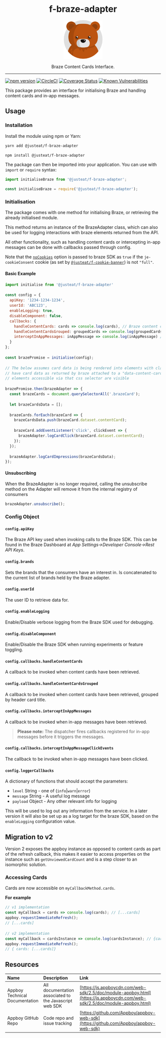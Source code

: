 <div align="center">

# f-braze-adapter

<img width="125" alt="Fozzie Bear" src="../../../bear.png" />

Braze Content Cards Interface.

</div>

---

[![npm version](https://badge.fury.io/js/%40justeat%2Ff-braze-adapter.svg)](https://badge.fury.io/js/%40justeat%2Ff-braze-adapter)
[![CircleCI](https://circleci.com/gh/justeat/fozzie-components.svg?style=svg)](https://circleci.com/gh/justeat/workflows/fozzie-components)
[![Coverage Status](https://coveralls.io/repos/github/justeat/f-braze-adapter/badge.svg)](https://coveralls.io/github/justeat/f-braze-adapter)
[![Known Vulnerabilities](https://snyk.io/test/github/justeat/f-braze-adapter/badge.svg?targetFile=package.json)](https://snyk.io/test/github/justeat/f-braze-adapter?targetFile=package.json)

This package provides an interface for initialising Braze and handling content cards and in-app messages.

## Usage


### Installation

Install the module using npm or Yarn:

```sh
yarn add @justeat/f-braze-adapter
```

```sh
npm install @justeat/f-braze-adapter
```
The package can then be imported into your application.  You can use with `import` or `require` syntax:

```js
import initialiseBraze from '@justeat/f-braze-adapter';
````

```js
const initialiseBraze = require('@justeat/f-braze-adapter');
```

### Initialisation

The package comes with one method for initialising Braze, or retrieving the already initialised module.

This method returns an instance of the BrazeAdapter class, which can also be used for logging interactions with braze elements returned from the API.

All other functionality, such as handling content cards or intercepting in-app messages can be done with callbacks passed through config.

Note that the [`noCookies`](https://js.appboycdn.com/web-sdk/latest/doc/modules/appboy.html#initializationoptions) option is passed to
braze SDK as `true` if the `je-cookieConsent` cookie (as set by [`@justeat/f-cookie-banner`](https://www.npmjs.com/package/@justeat/f-cookie-banner))
is not `"full"`.

#### Basic Example

```js
import initialise from '@justeat/f-braze-adapter'

const config = {
  apiKey: '1234-1234-1234',
  userId: 'ABC123',
  enableLogging: true,
  disableComponent: false,
  callbacks: {
    handleContentCards: cards => console.log(cards), // Braze content cards data
    handleContentCardsGrouped: groupedCards => console.log(groupedCards), // Braze content cards data
    interceptInAppMessages: inAppMessage => console.log(inAppMessage) // Braze in app message data
  }
};

const brazePromise = initialise(config);

// The below assumes card data is being rendered into elements with class "brazeCard", that they
// have card data as returned by braze attached to a "data-content-card" attribute, and that all
// elements accessible via that css selector are visible

brazePromise.then(brazeAdapter => {
  const brazeCards = document.querySelectorAll('.brazeCard');

  let brazeCardsData = [];

  brazeCards.forEach(brazeCard => {
    brazeCardsData.push(brazeCard.dataset.contentCard);

    brazeCard.addEventListener('click', clickEvent => {
      brazeAdapter.logCardClick(brazeCard.dataset.contentCard);
    });
  });

  brazeAdapter.logCardImpressions(brazeCardsData);
});
```
#### Unsubscribing

When the BrazeAdapter is no longer required, calling the unsubscribe method on the Adapter will remove it from the internal registry of consumers

```js
brazeAdapter.unsubscribe();
```

### Config Object

#### `config.apiKey`

The Braze API key used when invoking calls to the Braze SDK. This can be found in the Braze Dashboard at *App Settings->Developer Console->Rest API Keys*.

#### `config.brands`

Sets the brands that the consumers have an interest in. Is concatenated to the current list of brands held
by the Braze adapter.

#### `config.userId`

The user ID to retrieve data for.

#### `config.enableLogging`

Enable/Disable verbose logging from the Braze SDK used for debugging.

#### `config.disableComponent`

Enable/Disable the Braze SDK when running experiments or feature toggling.

#### `config.callbacks.handleContentCards`

A callback to be invoked when content cards have been retrieved.

#### `config.callbacks.handleContentCardsGrouped`

A callback to be invoked when content cards have been retrieved, grouped by header card title.

#### `config.callbacks.interceptInAppMessages`

A callback to be invoked when in-app messages have been retrieved.

> **Please note:** The dispatcher fires callbacks registered for in-app messages before it triggers the messages.

#### `config.callbacks.interceptInAppMessageClickEvents`

The callback to be invoked when in-app messages have been clicked.

#### `config.loggerCallbacks`

A dictionary of functions that should accept the parameters:

* `level` String - one of (`info`|`warn`|`error`)
* `message` String - A useful log message
* `payload` Object - Any other relevant info for logging

This will be used to log out any information from the service. In a later version it will also be set up as a log target
for the braze SDK, based on the `enableLogging` configuration value.

## Migration to v2

Version 2 exposes the appboy instance as opposed to content cards as part of the refresh callback, this makes it easier to access properties on the instance such as `getUnviewedCardCount` and is a step closer to an isomorphic solution.

### Accessing Cards

Cards are now accessible on `myCallbackMethod.cards`.

**For example**

```js
// v1 implementation
const myCallback = cards => console.log(cards); // [...cards]
appboy.requestImmediateRefresh();
// [...cards]

// v2 implementation
const myCallback = cardsInstance => console.log(cardsInstance); // {cards: [...cards]}
appboy.requestImmediateRefresh();
// { cards: [...cards]}
```

## Resources

| Name | Description | Link |
|:----|:----|:----|
| Appboy Technical Documentation | All documentation associated to the Javascript web SDK | [https://js.appboycdn.com/web-sdk/2.5/doc/module-appboy.html](https://js.appboycdn.com/web-sdk/2.5/doc/module-appboy.html) |
| Appboy GitHub Repo | Code repo and issue tracking | [https://github.com/Appboy/appboy-web-sdk](https://github.com/Appboy/appboy-web-sdk) |
